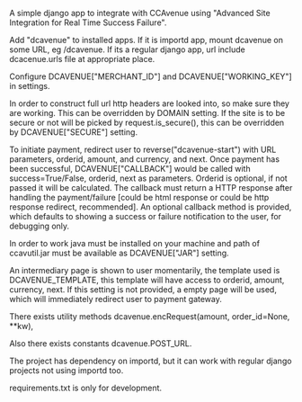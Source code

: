 A simple django app to integrate with CCAvenue using "Advanced Site
Integration for Real Time Success Failure".

Add "dcavenue" to installed apps. If it is importd app, mount dcavenue
on some URL, eg /dcavenue. If its a regular django app, url include
dcacenue.urls file at appropriate place.

Configure DCAVENUE["MERCHANT\_ID"] and DCAVENUE["WORKING\_KEY"] in settings.

In order to construct full url http headers are looked into, so make
sure they are working. This can be overridden by DOMAIN setting. If the
site is to be secure or not will be picked by request.is\_secure(), this
can be overridden by DCAVENUE["SECURE"] setting.

To initiate payment, redirect user to reverse("dcavenue-start") with URL
parameters, orderid, amount, and currency, and next. Once payment has
been successful, DCAVENUE["CALLBACK"] would be called with
success=True/False, orderid, next as parameters. Orderid is optional, if
not passed it will be calculated. The callback must return a HTTP
response after handling the payment/failure [could be html response or
could be http response redirect, recommended]. An optional callback
method is provided, which defaults to showing a success or failure
notification to the user, for debugging only.

In order to work java must be installed on your machine and path of
ccavutil.jar must be available as DCAVENUE["JAR"] setting.

An intermediary page is shown to user momentarily, the template used is
DCAVENUE\_TEMPLATE, this template will have access to orderid, amount,
currency, next. If this setting is not provided, a empty page will be
used, which will immediately redirect user to payment gateway.

There exists utility methods dcavenue.encRequest(amount, order\_id=None,
\*\*kw), 

Also there exists constants dcavenue.POST\_URL.

The project has dependency on importd, but it can work with regular django
projects not using importd too.

requirements.txt is only for development.
